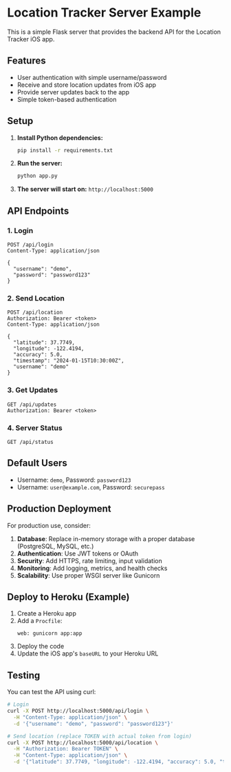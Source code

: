 # Location Tracker Server Example

This is a simple Flask server that provides the backend API for the Location Tracker iOS app.

## Features

- User authentication with simple username/password
- Receive and store location updates from iOS app
- Provide server updates back to the app
- Simple token-based authentication

## Setup

1. **Install Python dependencies:**
   ```bash
   pip install -r requirements.txt
   ```

2. **Run the server:**
   ```bash
   python app.py
   ```

3. **The server will start on:** `http://localhost:5000`

## API Endpoints

### 1. Login
```
POST /api/login
Content-Type: application/json

{
  "username": "demo",
  "password": "password123"
}
```

### 2. Send Location
```
POST /api/location
Authorization: Bearer <token>
Content-Type: application/json

{
  "latitude": 37.7749,
  "longitude": -122.4194,
  "accuracy": 5.0,
  "timestamp": "2024-01-15T10:30:00Z",
  "username": "demo"
}
```

### 3. Get Updates
```
GET /api/updates
Authorization: Bearer <token>
```

### 4. Server Status
```
GET /api/status
```

## Default Users

- Username: `demo`, Password: `password123`
- Username: `user@example.com`, Password: `securepass`

## Production Deployment

For production use, consider:

1. **Database**: Replace in-memory storage with a proper database (PostgreSQL, MySQL, etc.)
2. **Authentication**: Use JWT tokens or OAuth
3. **Security**: Add HTTPS, rate limiting, input validation
4. **Monitoring**: Add logging, metrics, and health checks
5. **Scalability**: Use proper WSGI server like Gunicorn

## Deploy to Heroku (Example)

1. Create a Heroku app
2. Add a `Procfile`:
   ```
   web: gunicorn app:app
   ```
3. Deploy the code
4. Update the iOS app's `baseURL` to your Heroku URL

## Testing

You can test the API using curl:

```bash
# Login
curl -X POST http://localhost:5000/api/login \
  -H "Content-Type: application/json" \
  -d '{"username": "demo", "password": "password123"}'

# Send location (replace TOKEN with actual token from login)
curl -X POST http://localhost:5000/api/location \
  -H "Authorization: Bearer TOKEN" \
  -H "Content-Type: application/json" \
  -d '{"latitude": 37.7749, "longitude": -122.4194, "accuracy": 5.0, "timestamp": "2024-01-15T10:30:00Z", "username": "demo"}'
``` 